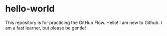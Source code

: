 # hello-world
This repository is for practicing the GitHub Flow.
Hello! I am new to Github. I am a fast learner, but please be gentle!
